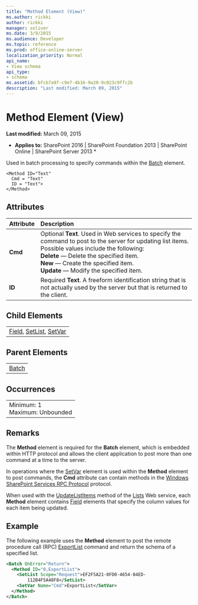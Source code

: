 ```yaml
---
title: "Method Element (View)"
ms.author: rickki
author: rickki
manager: soliver
ms.date: 3/9/2015
ms.audience: Developer
ms.topic: reference
ms.prod: office-online-server
localization_priority: Normal
api_name:
- View schema
api_type:
- schema
ms.assetid: bfcb7a97-c9e7-4b16-9a20-9c023c9ffc2b
description: "Last modified: March 09, 2015"
---
```


# Method Element (View)

 **Last modified:** March 09, 2015 
  
 * **Applies to:** SharePoint 2016 | SharePoint Foundation 2013 | SharePoint Online | SharePoint Server 2013 * 
  
Used in batch processing to specify commands within the [Batch](batch-element-view.md) element. 
  
```
<Method ID="Text"
  Cmd = "Text"
  ID = "Text">
</Method>
```

## Attributes

|**Attribute**|**Description**|
|:-----|:-----|
|**Cmd** <br/> | Optional **Text**. Used in Web services to specify the command to post to the server for updating list items. Possible values include the following:  <br/> **Delete** — Delete the specified item.  <br/> **New** — Create the specified item.  <br/> **Update** — Modify the specified item.  <br/> |
|**ID** <br/> |Required **Text**. A freeform identification string that is not actually used by the server but that is returned to the client.  <br/> |
   
## Child Elements

||
|:-----|
|[Field](../../collaborative-application-markup-language-caml-schemas/list-schema/field-element-list.md), [SetList](setlist-element-view.md), [SetVar](setvar-element-view.md)|
   
## Parent Elements

||
|:-----|
|[Batch](batch-element-view.md)|
   
## Occurrences

||
|:-----|
|Minimum: 1  <br/> Maximum: Unbounded  <br/> |
   
## Remarks

The **Method** element is required for the **Batch** element, which is embedded within HTTP protocol and allows the client application to post more than one command at a time to the server. 
  
In operations where the [SetVar](setvar-element-view.md) element is used within the **Method** element to post commands, the **Cmd** attribute can contain methods in the [Windows SharePoint Services RPC Protocol](http://msdn.microsoft.com/library/1af2791b-f17f-42f3-95ea-1a4df9b8e3d0%28Office.15%29.aspx) protocol. 
  
When used with the [UpdateListItems](https://msdn.microsoft.com/library/WebSvcLists.Lists.UpdateListItems.aspx) method of the [Lists](https://msdn.microsoft.com/library/WebSvcLists.Lists.aspx) Web service, each **Method** element contains [Field](../../collaborative-application-markup-language-caml-schemas/list-schema/field-element-list.md) elements that specify the column values for each item being updated. 
  
## Example

The following example uses the **Method** element to post the remote procedure call (RPC) [ExportList](http://msdn.microsoft.com/library/0e3b38ed-34de-4a16-a178-66a750de92c8%28Office.15%29.aspx) command and return the schema of a specified list. 
  
```XML
<Batch OnError="Return">
  <Method ID="0,ExportList">
    <SetList Scope="Request">EF2F5A21-0FD0-4654-84ED-
        112B4F5A48F8</SetList>
    <SetVar Name="Cmd">ExportList</SetVar>
  </Method>
</Batch>
```


